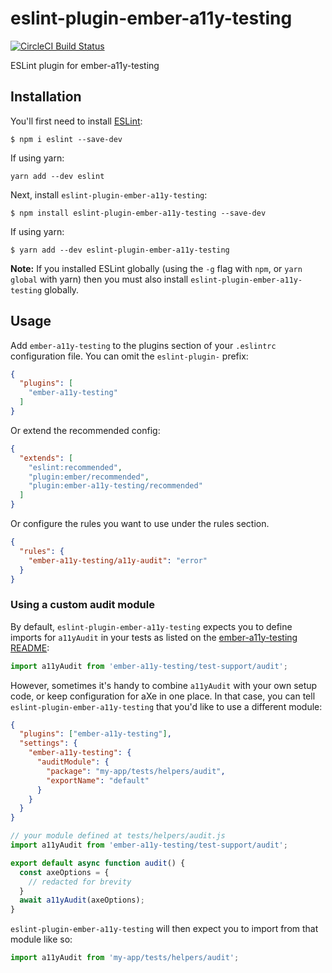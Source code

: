 # eslint-plugin-ember-a11y-testing

[![CircleCI Build Status](https://circleci.com/gh/a11y-tool-sandbox/eslint-plugin-ember-a11y-testing.svg?style=svg)](https://circleci.com/gh/a11y-tool-sandbox/eslint-plugin-ember-a11y-testing)

ESLint plugin for ember-a11y-testing

## Installation

You'll first need to install [ESLint](http://eslint.org):

```
$ npm i eslint --save-dev
```

If using yarn:

```
yarn add --dev eslint
```

Next, install `eslint-plugin-ember-a11y-testing`:

```
$ npm install eslint-plugin-ember-a11y-testing --save-dev
```

If using yarn:

```
$ yarn add --dev eslint-plugin-ember-a11y-testing
```

**Note:** If you installed ESLint globally (using the `-g` flag with `npm`, or `yarn global` with yarn) then you must also install `eslint-plugin-ember-a11y-testing` globally.

## Usage

Add `ember-a11y-testing` to the plugins section of your `.eslintrc` configuration file. You can omit the `eslint-plugin-` prefix:

```json
{
  "plugins": [
    "ember-a11y-testing"
  ]
}
```

Or extend the recommended config:

```json
{
  "extends": [
    "eslint:recommended",
    "plugin:ember/recommended",
    "plugin:ember-a11y-testing/recommended"
  ]
}
```

Or configure the rules you want to use under the rules section.
```json
{
  "rules": {
    "ember-a11y-testing/a11y-audit": "error"
  }
}
```

### Using a custom audit module

By default, `eslint-plugin-ember-a11y-testing` expects you to define imports
for `a11yAudit` in your tests as listed on the [ember-a11y-testing
README](https://github.com/ember-a11y/ember-a11y-testing#acceptance-tests):

```javascript
import a11yAudit from 'ember-a11y-testing/test-support/audit';
```

However, sometimes it's handy to combine `a11yAudit` with your own setup
code, or keep configuration for aXe in one place. In that case, you can tell
`eslint-plugin-ember-a11y-testing` that you'd like to use a different module:

```json
{
  "plugins": ["ember-a11y-testing"],
  "settings": {
    "ember-a11y-testing": {
      "auditModule": {
        "package": "my-app/tests/helpers/audit",
        "exportName": "default"
      }
    }
  }
}
```

```javascript
// your module defined at tests/helpers/audit.js
import a11yAudit from 'ember-a11y-testing/test-support/audit';

export default async function audit() {
  const axeOptions = {
    // redacted for brevity
  }
  await a11yAudit(axeOptions);
}
```

`eslint-plugin-ember-a11y-testing` will then expect you to import from that
module like so:

```javascript
import a11yAudit from 'my-app/tests/helpers/audit';
```
